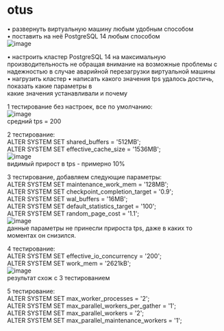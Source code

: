 # otus
• развернуть виртуальную машину любым удобным способом  
• поставить на неё PostgreSQL 14 любым способом  
![image](https://user-images.githubusercontent.com/108919955/184637999-2e289c9a-3114-4b73-ab2d-8a25e28b175b.png)  
  
• настроить кластер PostgreSQL 14 на максимальную производительность не обращая внимание на возможные проблемы с надежностью в случае аварийной перезагрузки виртуальной машины  
• нагрузить кластер 
• написать какого значения tps удалось достичь, показать какие параметры в  
какие значения устанавливали и почему   
   
      
1 тестирование без настроек, все по умолчанию:   
![image](https://user-images.githubusercontent.com/108919955/184644009-4d9831ba-bedd-40d7-b1b5-0fadd63adc45.png)  
средний tps = 200  
  
2 тестирование:  
ALTER SYSTEM SET  shared_buffers = '512MB';  
ALTER SYSTEM SET  effective_cache_size = '1536MB';  
![image](https://user-images.githubusercontent.com/108919955/184645598-ad2a81a3-b1b4-47e7-9e5a-1339d958fa4c.png)  
видимый прирост в tps - примерно 10%  
  
3 тестирование, добавляем следующие параметры:  
ALTER SYSTEM SET  maintenance_work_mem = '128MB';  
ALTER SYSTEM SET  checkpoint_completion_target = '0.9';  
ALTER SYSTEM SET  wal_buffers = '16MB';  
ALTER SYSTEM SET  default_statistics_target = '100';  
ALTER SYSTEM SET  random_page_cost = '1.1';  
![image](https://user-images.githubusercontent.com/108919955/184646867-cf84693d-34e6-409a-892f-c8d046464a29.png)  
данные параметры не принесли прироста tps, даже в каких то моментах он снизился.  

4 тестирование:  
ALTER SYSTEM SET  effective_io_concurrency = '200';  
ALTER SYSTEM SET  work_mem = '2621kB';  
![image](https://user-images.githubusercontent.com/108919955/184647734-abb946cf-cabc-4797-a91a-6698d8deafe9.png)  
результат схож с 3 тестированием  
  
5 тестирование:  
ALTER SYSTEM SET max_worker_processes = '2';  
ALTER SYSTEM SET max_parallel_workers_per_gather = '1';  
ALTER SYSTEM SET max_parallel_workers = '2';  
ALTER SYSTEM SET max_parallel_maintenance_workers = '1';  

